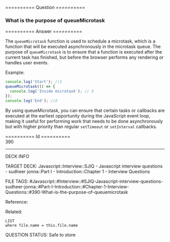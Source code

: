 ========== Question ==========  

### What is the purpose of queueMicrotask  

========== Answer ==========  

The `queueMicrotask` function is used to schedule a microtask, which is a
function that will be executed asynchronously in the microtask queue. The
purpose of `queueMicrotask` is to ensure that a function is executed after the
current task has finished, but before the browser performs any rendering or
handles user events.

Example:

```javascript
console.log('Start'); //1
queueMicrotask(() => {
  console.log('Inside microtask'); // 3
});
console.log('End'); //2
```

By using queueMicrotask, you can ensure that certain tasks or callbacks are
executed at the earliest opportunity during the JavaScript event loop, making it
useful for performing work that needs to be done asynchronously but with higher
priority than regular `setTimeout` or `setInterval` callbacks.

========== Id ==========  
390

---

DECK INFO

TARGET DECK: Javascript::Interview::SJIQ - Javascript interview questions - sudheer jonna::Part I - Introduction::Chapter 1 - Interview Questions

FILE TAGS: #Javascript::#Interview::#SJIQ-Javascript-interview-questions-sudheer-jonna::#Part-I-Introduction::#Chapter-1-Interview-Questions::#390-What-is-the-purpose-of-queuemicrotask

Reference:

Related:

```dataview
LIST
where file.name = this.file.name
```

QUESTION STATUS: Safe to store
